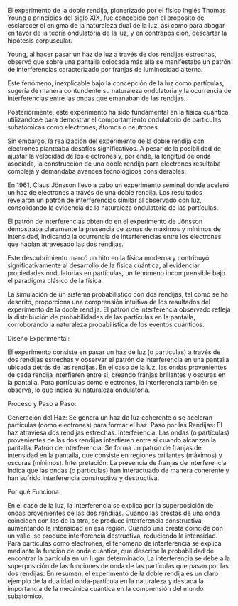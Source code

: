 El experimento de la doble rendija, pionerizado por el físico inglés Thomas Young a principios del siglo XIX, fue concebido con el propósito de esclarecer el enigma de la naturaleza dual de la luz, así como para abogar en favor de la teoría ondulatoria de la luz, y en contraposición, descartar la hipótesis corpuscular.

Young, al hacer pasar un haz de luz a través de dos rendijas estrechas, observó que sobre una pantalla colocada más allá se manifestaba un patrón de interferencias caracterizado por franjas de luminosidad alterna.

Este fenómeno, inexplicable bajo la concepción de la luz como partículas, sugería de manera contundente su naturaleza ondulatoria y la ocurrencia de interferencias entre las ondas que emanaban de las rendijas.

Posteriormente, este experimento ha sido fundamental en la física cuántica, utilizándose para demostrar el comportamiento ondulatorio de partículas subatómicas como electrones, átomos o neutrones.

Sin embargo, la realización del experimento de la doble rendija con electrones planteaba desafíos significativos. A pesar de la posibilidad de ajustar la velocidad de los electrones y, por ende, la longitud de onda asociada, la construcción de una doble rendija para electrones resultaba compleja y demandaba avances tecnológicos considerables.

En 1961, Claus Jönsson llevó a cabo un experimento seminal donde aceleró un haz de electrones a través de una doble rendija. Los resultados revelaron un patrón de interferencias similar al observado con luz, consolidando la evidencia de la naturaleza ondulatoria de las partículas.

El patrón de interferencias obtenido en el experimento de Jönsson demostraba claramente la presencia de zonas de máximos y mínimos de intensidad, indicando la ocurrencia de interferencias entre los electrones que habían atravesado las dos rendijas.

Este descubrimiento marcó un hito en la física moderna y contribuyó significativamente al desarrollo de la física cuántica, al evidenciar propiedades ondulatorias en partículas, un fenómeno incomprensible bajo el paradigma clásico de la física.

La simulación de un sistema probabilístico con dos rendijas, tal como se ha descrito, proporciona una comprensión intuitiva de los resultados del experimento de la doble rendija. El patrón de interferencia observado refleja la distribución de probabilidades de las partículas en la pantalla, corroborando la naturaleza probabilística de los eventos cuánticos.

Diseño Experimental:

El experimento consiste en pasar un haz de luz (o partículas) a través de dos rendijas estrechas y observar el patrón de interferencia en una pantalla ubicada detrás de las rendijas.
En el caso de la luz, las ondas provenientes de cada rendija interfieren entre sí, creando franjas brillantes y oscuras en la pantalla.
Para partículas como electrones, la interferencia también se observa, lo que indica su naturaleza ondulatoria.

Proceso y Paso a Paso:

Generación del Haz: Se genera un haz de luz coherente o se aceleran partículas (como electrones) para formar el haz.
Paso por las Rendijas: El haz atraviesa dos rendijas estrechas.
Interferencia: Las ondas (o partículas) provenientes de las dos rendijas interfieren entre sí cuando alcanzan la pantalla.
Patrón de Interferencia: Se forma un patrón de franjas de intensidad en la pantalla, que consiste en regiones brillantes (máximos) y oscuras (mínimos).
Interpretación: La presencia de franjas de interferencia indica que las ondas (o partículas) han interactuado de manera coherente y han sufrido interferencia constructiva y destructiva.

Por qué Funciona:

En el caso de la luz, la interferencia se explica por la superposición de ondas provenientes de las dos rendijas. Cuando las crestas de una onda coinciden con las de la otra, se produce interferencia constructiva, aumentando la intensidad en esa región. Cuando una cresta coincide con un valle, se produce interferencia destructiva, reduciendo la intensidad.
Para partículas como electrones, el fenómeno de interferencia se explica mediante la función de onda cuántica, que describe la probabilidad de encontrar la partícula en un lugar determinado. La interferencia se debe a la superposición de las funciones de onda de las partículas que pasan por las dos rendijas.
En resumen, el experimento de la doble rendija es un claro ejemplo de la dualidad onda-partícula en la naturaleza y destaca la importancia de la mecánica cuántica en la comprensión del mundo subatómico.
